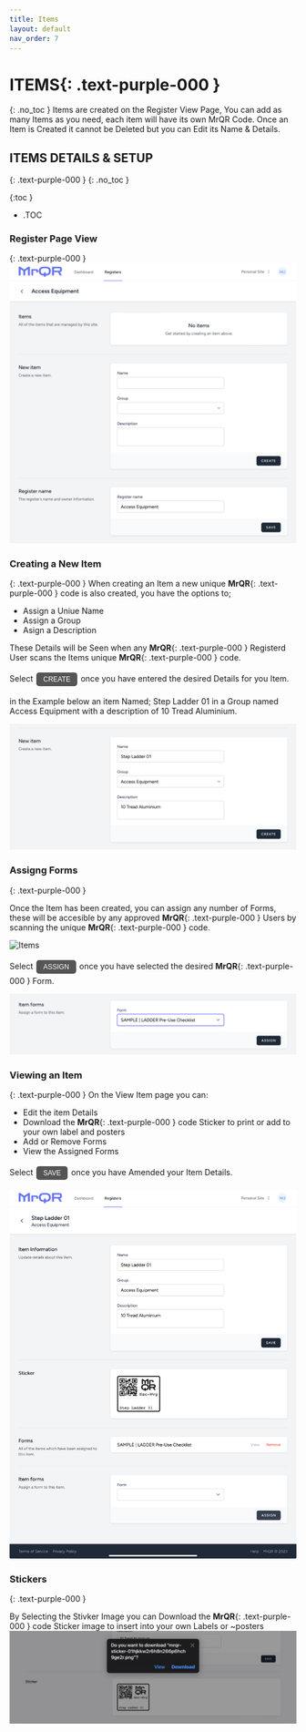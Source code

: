 ```yaml
---
title: Items
layout: default
nav_order: 7
---
```

<html>
<head>
<style>
.button {
  padding: 5px 12px;
  text-align: center;
  text-decoration: none;
  display: inline-block;
  font-size: 12px;
  margin: 4px 2px;
  cursor: pointer; }
.button1 {background-color: #555555;} /* Black */
.button2 {background-color: white;}
.button1 {color: white;}
.button2 {color: black;}
.button1 {border: none;}
.button2 {border: 1px solid grey}
.button1 {border-radius: 5px;}
.button2 {border-radius: 5px;}
  
</style>
</head>
</html>

# **ITEMS**{: .text-purple-000 }
{: .no_toc }
Items are created on the Register View Page, You can add as many Items as you need, each item will have its own MrQR Code.
Once an Item is Created it cannot be Deleted but you can Edit its Name & Details.

## ITEMS DETAILS & SETUP
{: .text-purple-000 }
{: .no_toc }

{:toc }
- .TOC

### Register Page View
{: .text-purple-000 }
![Items](/assets/images/MrQR_Register_View.png "View")

### Creating a New Item
{: .text-purple-000 }
When creating an Item a new unique **MrQR**{: .text-purple-000 } code is also created, you have the options to;

* Assign a Uniue Name
* Assign a Group
* Asign a Description

These Details will be Seen when any **MrQR**{: .text-purple-000 } Registerd User scans the Items unique **MrQR**{: .text-purple-000 } code.

<html>
<body>
Select <button class="button button1">CREATE</button> once you have entered the desired Details for you Item.
</body>
</html>

in the Example below an item Named; Step Ladder 01 in a Group named Access Equipment with a description of 10 Tread Aluminium.

![Items](/assets/images/MrQR_Items_Create.png "Create")

### Assigng Forms
{: .text-purple-000 }

Once the Item has been created, you can assign any number of Forms, these will be accesible by any approved **MrQR**{: .text-purple-000 } Users by scanning the unique **MrQR**{: .text-purple-000 } code.

![Items](/assets/images/MrQR_Item_Assigning_a_Form.png "Assign Form")

Select <button class="button button1">ASSIGN</button> once you have selected the desired **MrQR**{: .text-purple-000 } Form.

![Items](/assets/images/MrQR_Item_Assign_Form.png "Assign Form")

### Viewing an Item
{: .text-purple-000 }
On the View Item page you can:
* Edit the item Details
* Download the **MrQR**{: .text-purple-000 } code Sticker to print or add to your own label and posters
* Add or Remove Forms
* View the Assigned Forms

Select <button class="button button1">SAVE</button> once you have Amended your Item Details.

![Items](/assets/images/MrQR_Item_Assigned_Form.png "Edit Item")

### Stickers
{: .text-purple-000 }

By Selecting the Stivker Image you can Download the **MrQR**{: .text-purple-000 } code Sticker image to insert into your own Labels or ~posters 
![Items](/assets/images/MrQR_Sticker.png "Sticker")





